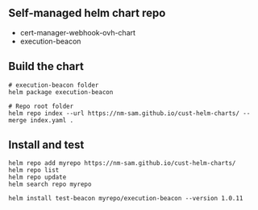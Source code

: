 ## Self-managed helm chart repo

- cert-manager-webhook-ovh-chart
- execution-beacon

## Build the chart
```
# execution-beacon folder
helm package execution-beacon

# Repo root folder
helm repo index --url https://nm-sam.github.io/cust-helm-charts/ --merge index.yaml .
```

## Install and test
```
helm repo add myrepo https://nm-sam.github.io/cust-helm-charts/
helm repo list
helm repo update
helm search repo myrepo

helm install test-beacon myrepo/execution-beacon --version 1.0.11

```
